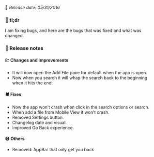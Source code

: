 <!--Version name: v1.0.54)-->
<!--Released at: 05/31/2016)-->
<!--Brief description: I am fixing bugs, and here are the bugs that was fixed and what was changed.)-->

📅 _Release date: 05/31/2016_

### 💬 tl;dr
I am fixing bugs, and here are the bugs that was fixed and what was changed.

### 📰 Release notes

#### 💹 Changes and improvements
* It will now open the Add File pane for default when the app is open.
* Now when you search it will whap the search back to the beginning when it hits the end.

#### 🕷 Fixes
* Now the app won't crash when click in the search options or search.
* When add a file from Mobile View it won't crash.
* Removed Settings button.
* Changelog date and visual.
* Improved Go Back experience.

#### 😅 Others
* Removed: AppBar that only get you back